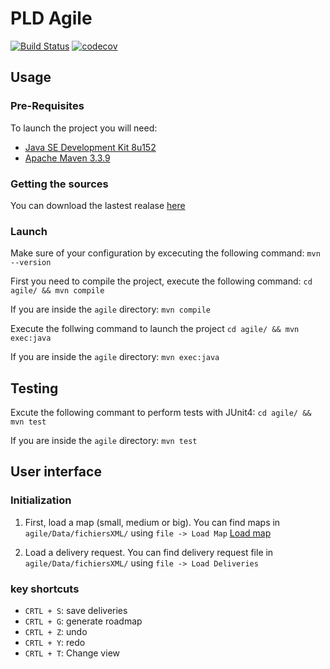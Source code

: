 # PLD Agile

[![Build Status](https://travis-ci.org/SacreeBandeDePote/PLD_Agile.svg?branch=testIntegration)](https://travis-ci.org/SacreeBandeDePote/PLD_Agile)
[![codecov](https://codecov.io/gh/SacreeBandeDePote/PLD_Agile/branch/master/graph/badge.svg)](https://codecov.io/gh/SacreeBandeDePote/PLD_Agile)

## Usage

### Pre-Requisites

To launch the project you will need:
- [Java SE Development Kit 8u152](http://www.oracle.com/technetwork/java/javase/downloads/jdk8-downloads-2133151.html)
- [Apache Maven 3.3.9](https://maven.apache.org/install.html)

### Getting the sources

You can download the lastest realase [here](https://github.com/SacreeBandeDePote/PLD_Agile/releases/latest/)

### Launch

Make sure of your configuration by excecuting the following command:
`mvn --version`

First you need to compile the project, execute the following command:
`cd agile/ && mvn compile`

If you are inside the `agile` directory:
`mvn compile`

Execute the follwing command to launch the project
`cd agile/ && mvn exec:java`

If you are inside the `agile` directory:
`mvn exec:java`

## Testing

Excute the following commant to perform tests with JUnit4:
`cd agile/ && mvn test`

If you are inside the `agile` directory:
`mvn test`

## User interface

### Initialization

1. First, load a map (small, medium or big). You can find maps in `agile/Data/fichiersXML/` using `file -> Load Map`
[Load map](http://imgur.com/Dbo2kVfl.png)

2. Load a delivery request. You can find delivery request file in `agile/Data/fichiersXML/` using `file -> Load Deliveries`

### key shortcuts

* `CRTL + S`: save deliveries
* `CRTL + G`: generate roadmap
* `CRTL + Z`: undo
* `CRTL + Y`: redo
* `CRTL + T`: Change view
